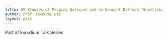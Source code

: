 ```yaml
---
title: UV Studies of Merging Galaxies and an Unusual Diffuse "Ghostlike" Galaxy - Talk by Professor Mousumi Das
author: Prof. Mousumi Das
layout: post 
---
```


Part of Exordium Talk Series

<!--more-->

